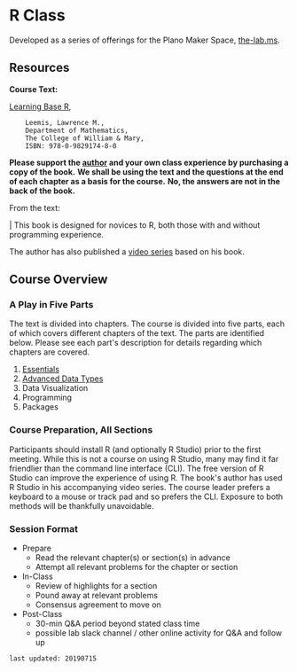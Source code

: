 # R Class

Developed as a series of offerings for the Plano Maker Space, [the-lab.ms](the-lab.ms).

## Resources

__Course Text:__ 

[Learning Base R](https://www.amazon.com/Learning-Base-Lawrence-Mark-Leemis/dp/0982917481/ref=sr_1_1?keywords=learning+base+R&qid=1552311280&s=gateway&sr=8-1),
```
    Leemis, Lawrence M., 
    Department of Mathematics, 
    The College of William & Mary, 
    ISBN: 978-0-9829174-8-0
```

__Please support the [author](http://www.math.wm.edu/~leemis/) and your own class experience by purchasing a copy of the book.__
__We shall be using the text and the questions at the end of each chapter as a basis for the course.__
__No, the answers are not in the back of the book.__

From the text:

| This book is designed for novices to R, both those with and without programming experience.

The author has also published a [video series](https://www.youtube.com/playlist?list=PL0iUxoCEznfixaKofFkoOho26swycdAmy) based on his book.

##  Course Overview

### A Play in Five Parts

The text is divided into chapters.
The course is divided into five parts, each of which covers different chapters of the text.
The parts are identified below.
Please see each part's description for details regarding which chapters are covered.

1. [Essentials](meetups/r/essentials)
1. [Advanced Data Types](meetups/r/adt)
1. Data Visualization
1. Programming
1. Packages

### Course Preparation, All Sections

Participants should install R (and optionally R Studio) prior to the first meeting.
While this is not a course on using R Studio, many may find it far friendlier than the command line interface (CLI).
The free version of R Studio can improve the experience of using R.
The book's author has used R Studio in his accompanying video series.
The course leader prefers a keyboard to a mouse or track pad and so prefers the CLI.
Exposure to both methods will be thankfully unavoidable.

### Session Format

+   Prepare
    +   Read the relevant chapter(s) or section(s) in advance
    +   Attempt all relevant problems for the chapter or section
+   In-Class
    +   Review of highlights for a section
    +   Pound away at relevant problems
    +   Consensus agreement to move on
+   Post-Class
    +   30-min Q&A period beyond stated class time
    +   possible lab slack channel / other online activity for Q&A and follow up

```last updated: 20190715```


